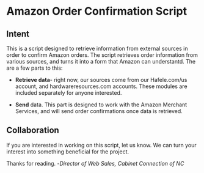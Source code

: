 # Amazon Order Confirmation Script
## Intent
This is a script designed to retrieve information from external sources in order to confirm Amazon orders. The script retrieves order information from various sources, and turns it into a form that Amazon can understantd. 
The are a few parts to this:

* **Retrieve data**- right now, our sources come from our Hafele.com/us account, and hardwareresources.com accounts. These modules are included separately for anyone interested. 

* **Send** data. This part is designed to work with the Amazon Merchant Services, and will send order confirmations once data is retrieved. 
## Collaboration
If you are interested in working on this script, let us know. We can turn your interest into something beneficial for the project. 

Thanks for reading. 
-_Director of Web Sales, Cabinet Connection of NC_